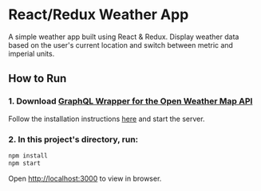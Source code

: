 # React/Redux Weather App

A simple weather app built using React & Redux. Display weather data based on the user's current location and switch between metric and imperial units.

## How to Run

### 1. Download [GraphQL Wrapper for the Open Weather Map API](https://github.com/konstantinmuenster/graphql-weather-api)

Follow the installation instructions [here](https://github.com/konstantinmuenster/graphql-weather-api/blob/master/README.md#how-to-install) and start the server.

### 2. In this project's directory, run:
```sh
npm install
npm start
```

Open [http://localhost:3000](http://localhost:3000) to view in browser.
